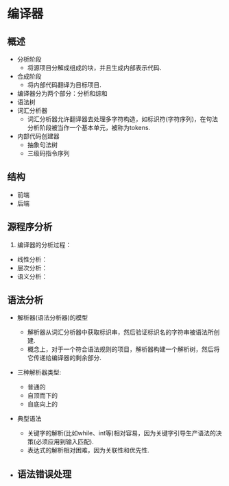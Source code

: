# 编译器
## 概述
- 分析阶段
	- 将源项目分解成组成的块，并且生成内部表示代码.
- 合成阶段
	- 将内部代码翻译为目标项目.
- 编译器分为两个部分：分析和综和
- 语法树
- 词汇分析器
	- 词汇分析器允许翻译器去处理多字符构造，如标识符(字符序列)，在句法分析阶段被当作一个基本单元，被称为tokens.
- 内部代码创建器
	- 抽象句法树
	- 三级码指令序列

## 结构
- 前端
- 后端

## 源程序分析
1. 编译器的分析过程：
- 线性分析：
- 层次分析：
- 语义分析：

## 语法分析
- 解析器(语法分析器)的模型
	- 解析器从词汇分析器中获取标识串，然后验证标识名的字符串被语法所创建.
	- 概念上，对于一个符合语法规则的项目，解析器构建一个解析树，然后将它传递给编译器的剩余部分.
- 三种解析器类型:
	- 普通的
	- 自顶而下的
	- 自底向上的

- 典型语法
	- 关键字的解析(比如while、int等)相对容易，因为关键字引导生产语法的决策(必须应用到输入匹配).
	- 表达式的解析相对困难，因为关联性和优先性. 

- 语法错误处理
	- 
